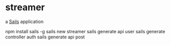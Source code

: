 # streamer

a [Sails](http://sailsjs.org) application


npm install sails -g
sails new streamer
sails generate api user
sails generate controller auth
sails generate api post
